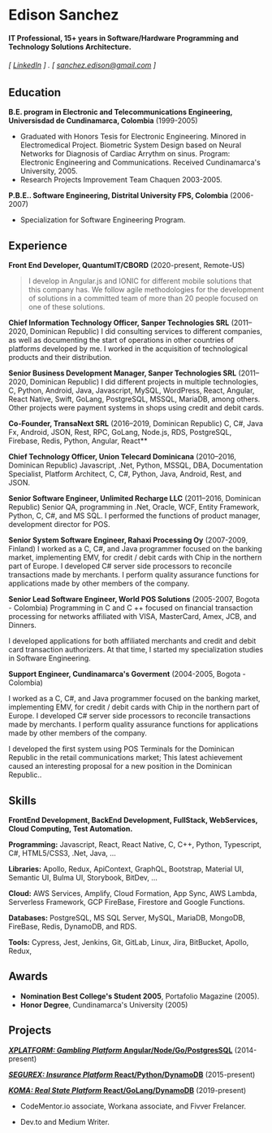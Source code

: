 Edison Sanchez
======

#### IT Professional, 15+ years in Software/Hardware Programming and Technology Solutions Architecture.
###### [ [LinkedIn](https://www.linkedin.com/in/sanchezedison/) ] . [ sanchez.edison@gmail.com ]

Education
---------
**B.E. program in Electronic and Telecommunications Engineering, Universisdad de Cundinamarca, Colombia** (1999-2005)

- Graduated with Honors Tesis for Electronic Engineering. Minored in Electromedical Project. Biometric System Design based on Neural Networks for Diagnosis of Cardiac Arrythm on sinus. Program: Electronic Engineering and Communications. Received Cundinamarca's University, 2005. 
- Research Projects Improvement Team Chaquen 2003-2005.

**P.B.E.. Software Engineering, Distrital University FPS, Colombia** (2006-2007)

- Specialization for Software Engineering Program.

Experience
---------

**Front End Developer, QuantumIT/CBORD** (2020-present, Remote-US)
> I develop in Angular.js and IONIC for different mobile solutions that this company has. We follow agile methodologies for the development of solutions in a committed team of more than 20 people focused on one of these solutions.

**Chief Information Technology Officer, Sanper Technologies SRL** (2011–2020, Dominican Republic)
I did consulting services to different companies, as well as documenting the start of operations in other countries of platforms developed by me. I worked in the acquisition of technological products and their distribution.

**Senior Business Development Manager, Sanper Technologies SRL** (2011–2020, Dominican Republic)
I did different projects in multiple technologies, C, Python, Android, Java, Javascript, MySQL, WordPress, React, Angular, React Native, Swift, GoLang, PostgreSQL, MSSQL, MariaDB, among others. Other projects were payment systems in shops using credit and debit cards.

**Co-Founder, TransaNext SRL** (2016–2019, Dominican Republic)
C, C#, Java Fx, Android, JSON, Rest, RPC, GoLang, Node.js, RDS, PostgreSQL, Firebase, Redis, Python, Angular, React**

**Chief Technology Officer, Union Telecard Dominicana** (2010–2016, Dominican Republic)
Javascript, .Net, Python, MSSQL, DBA, Documentation Specialist, Platform Architect, C, C#, Python, Java, Android, Rest, and JSON.

**Senior Software Engineer, Unlimited Recharge LLC** (2011–2016, Dominican Republic)
Senior QA, programming in .Net, Oracle, WCF, Entity Framework, Python, C, C#, and MS SQL. I performed the functions of product manager, development director for POS.

**Senior System Software Engineer, Rahaxi Processing Oy** (2007-2009, Finland)
I worked as a C, C#, and Java programmer focused on the banking market, implementing EMV, for credit / debit cards with Chip in the northern part of Europe. I developed C# server side processors to reconcile transactions made by merchants. I perform quality assurance functions for applications made by other members of the company.

**Senior Lead Software Engineer, World POS Solutions** (2005-2007, Bogota - Colombia)
Programming in C and C ++ focused on financial transaction processing for networks affiliated with VISA, MasterCard, Amex, JCB, and Dinners.

I developed applications for both affiliated merchants and credit and debit card transaction authorizers. At that time, I started my specialization studies in Software Engineering.

**Support Engineer, Cundinamarca's Goverment** (2004-2005, Bogota - Colombia)

I worked as a C, C#, and Java programmer focused on the banking market, implementing EMV, for credit / debit cards with Chip in the northern part of Europe. I developed C# server side processors to reconcile transactions made by merchants. I perform quality assurance functions for applications made by other members of the company.

I developed the first system using POS Terminals for the Dominican Republic in the retail communications market; This latest achievement caused an interesting proposal for a new position in the Dominican Republic..

Skills
------
**FrontEnd Development, BackEnd Development, FullStack, WebServices, Cloud Computing, Test Automation.**

**Programming:** Javascript, React, React Native, C, C++, Python, Typescript, C#, HTML5/CSS3, .Net, Java, ...

**Libraries:** Apollo, Redux, ApiContext, GraphQL, Bootstrap, Material UI, Semantic UI, Bulma UI, Storybook, BitDev, ...

**Cloud:** AWS Services, Amplify, Cloud Formation, App Sync, AWS Lambda, Serverless Framework, GCP FireBase, Firestore and Google Functions.

**Databases:** PostgreSQL, MS SQL Server, MySQL, MariaDB, MongoDB, FireBase, Redis, DynamoDB, and RDS.

**Tools:** Cypress, Jest, Jenkins, Git, GitLab, Linux, Jira, BitBucket, Apollo, Redux, 

Awards
------
- **Nomination Best College's Student 2005**, Portafolio Magazine (2005).
- **Honor Degree**, Cundinamarca's University (2005)

Projects
--------
**[*XPLATFORM: Gambling Platform* Angular/Node/Go/PostgresSQL](http://xplatform.sanpertech.com)** (2014-present)

**[*SEGUREX: Insurance Platform* React/Python/DynamoDB](http://segurex.sanpertech.com)** (2015-present)

**[*KOMA: Real State Platform* React/GoLang/DynamoDB](http://koma.sanpertech.com)** (2019-present)

- CodeMentor.io associate, Workana associate, and Fivver Frelancer.

- Dev.to and Medium Writer.
